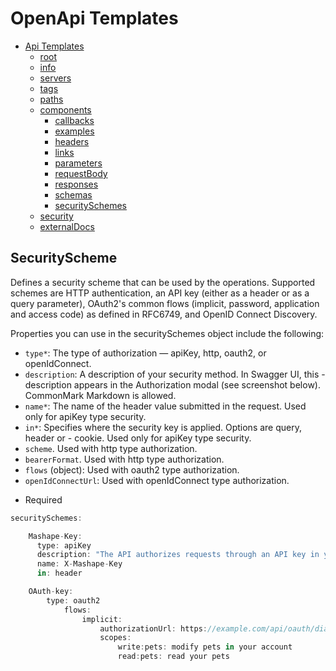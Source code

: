 # OpenApi Templates


- [Api Templates](https://samuelmensah.github.io/apitemplates/)
    - [root](https://samuelmensah.github.io/apitemplates/root)
    - [info](https://samuelmensah.github.io/apitemplates/info)
    - [servers](https://samuelmensah.github.io/apitemplates/servers)
    - [tags](https://samuelmensah.github.io/apitemplates/tags)
    - [paths](https://samuelmensah.github.io/apitemplates/paths/path)
    - [components](https://samuelmensah.github.io/apitemplates/components)
        - [callbacks](https://samuelmensah.github.io/apitemplates/components/callbacks)
        - [examples](https://samuelmensah.github.io/apitemplates/components/examples)
        - [headers](https://samuelmensah.github.io/apitemplates/components/headers)
        - [links](https://samuelmensah.github.io/apitemplates/components/links)
        - [parameters](https://samuelmensah.github.io/apitemplates/components/parameters)
        - [requestBody](https://samuelmensah.github.io/apitemplates/components/requestBody)
        - [responses](https://samuelmensah.github.io/apitemplates/components/responses) 
        - [schemas](https://samuelmensah.github.io/apitemplates/components/schemas) 
        - [securitySchemes](https://samuelmensah.github.io/apitemplates/components/securitySchemes) 
    - [security](https://samuelmensah.github.io/apitemplates/security)
    - [externalDocs](https://samuelmensah.github.io/apitemplates/externaldocs)


## SecurityScheme 

Defines a security scheme that can be used by the operations. Supported schemes are HTTP authentication, an API key (either as a header or as a query parameter), OAuth2's common flows (implicit, password, application and access code) as defined in RFC6749, and OpenID Connect Discovery.


Properties you can use in the securitySchemes object include the following:

- `type*`: The type of authorization — apiKey, http, oauth2, or openIdConnect.
- `description`: A description of your security method. In Swagger UI, this - description appears in the Authorization modal (see screenshot below). CommonMark Markdown is allowed.
- `name*`: The name of the header value submitted in the request. Used only for apiKey type security.
- `in*`: Specifies where the security key is applied. Options are query, header or - cookie. Used only for apiKey type security.
- `scheme`. Used with http type authorization.
- `bearerFormat`. Used with http type authorization.
- `flows` (object): Used with oauth2 type authorization.
- `openIdConnectUrl`: Used with openIdConnect type authorization.

* Required


```javascript
securitySchemes:

    Mashape-Key:
      type: apiKey
      description: "The API authorizes requests through an API key in your header. Enter your Mashape key here. "
      name: X-Mashape-Key
      in: header

    OAuth-key:
        type: oauth2
            flows:
                implicit:
                    authorizationUrl: https://example.com/api/oauth/dialog
                    scopes:
                        write:pets: modify pets in your account
                        read:pets: read your pets
```